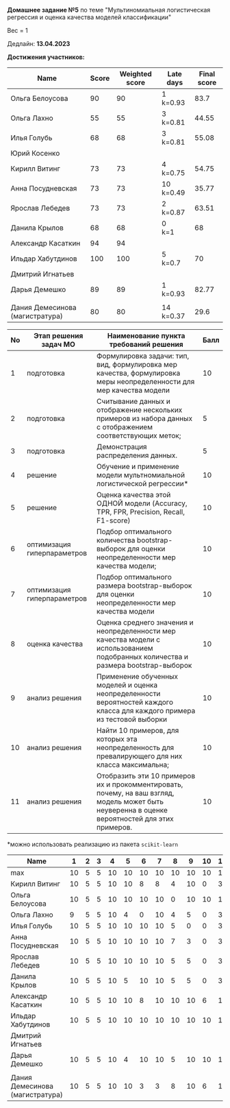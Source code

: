 **Домашнее задание №5** по теме "Мультиномиальная логистическая регрессия и оценка качества моделей классификации"

Вес = 1

Дедлайн: **13.04.2023**



**Достижения участников:**

| Name                            | Score | Weighted score | Late days      | Final score |
| ------------------------------- | ----- | -------------- | -------------- | ----------- |
| Ольга Белоусова                 | 90    | 90             | 1<br />k=0.93  | 83.7        |
| Ольга Лахно                     | 55    | 55             | 3<br />k=0.81  | 44.55       |
| Илья Голубь                     | 68    | 68             | 3<br />k=0.81  | 55.08       |
| Юрий Косенко                    |       |                |                |             |
| Кирилл Витинг                   | 73    | 73             | 4<br />k=0.75  | 54.75       |
| Анна Посудневская               | 73    | 73             | 10<br />k=0.49 | 35.77       |
| Ярослав Лебедев                 | 73    | 73             | 2<br />k=0.87  | 63.51       |
| Данила Крылов                   | 68    | 68             | 0<br />k=1     | 68          |
| Александр Касаткин              | 94    | 94             |                |             |
| Ильдар Хабутдинов               | 100   | 100            | 5<br />k=0.7   | 70          |
| Дмитрий Игнатьев                |       |                |                |             |
| Дарья Демешко                   | 89    | 89             | 1<br />k=0.93  | 82.77       |
|                                 |       |                |                |             |
| Дания Демесинова (магистратура) | 80    | 80             | 14<br />k=0.37 | 29.6        |




| No   | Этап решения задач МО       | Наименование пункта<br />требований решения                  | Балл |
| ---- | --------------------------- | ------------------------------------------------------------ | ---- |
| 1    | подготовка                  | Формулировка задачи: тип, вид, формулировка мер качества, формулировка меры неопределенности для мер качества модели | 10   |
| 2    | подготовка                  | Считывание данных и отображение нескольких примеров из набора данных с отображением соответствующих меток; | 5    |
| 3    | подготовка                  | Демонстрация распределения данных.                           | 5    |
| 4    | решение                     | Обучение и применение модели мультномиальной логистической регрессии* | 10   |
| 5    | решение                     | Оценка качества этой ОДНОЙ модели (Accuracy, TPR, FPR, Precision, Recall, F1-score) | 10   |
| 6    | оптимизация гиперпараметров | Подбор оптимального количества bootstrap-выборок для  оценки неопределенности мер качества модели; | 10   |
| 7    | оптимизация гиперпараметров | Подбор оптимального размера bootstrap-выборок для  оценки неопределенности мер качества модели | 10   |
| 8    | оценка качества             | Оценка среднего значения и неопределенности мер качества модели с использованием подобранных количества и размера bootstrap-выборок | 10   |
| 9    | анализ решения              | Применение обученных моделей и оценка неопределенности вероятностей каждого класса для каждого примера из тестовой выборки | 10   |
| 10   | анализ решения              | Найти 10 примеров, для которых эта неопределенность для превалирующего для них класса максимальна; | 10   |
| 11   | анализ решения              | Отобразить эти 10 примеров их и прокомментировать, почему, на ваш  взгляд, модель может быть неуверенна в оценке вероятностей для этих  примеров. | 10   |

*можно использовать реализацию из пакета `scikit-learn`




| Name                            | 1    | 2    | 3    | 4    | 5    | 6    | 7    | 8    | 9    | 10   | 11   | Sum  |
| ------------------------------- | ---- | ---- | ---- | ---- | ---- | ---- | ---- | ---- | ---- | ---- | ---- | ---- |
| max                             | 10   | 5    | 5    | 10   | 10   | 10   | 10   | 10   | 10   | 10   | 10   | 100  |
| Кирилл Витинг                   | 10   | 5    | 5    | 10   | 10   | 8    | 8    | 4    | 10   | 0    | 3    | 73   |
| Ольга Белоусова                 | 10   | 5    | 5    | 10   | 10   | 10   | 10   | 0    | 10   | 10   | 10   | 90   |
| Ольга Лахно                     | 9    | 5    | 5    | 10   | 4    | 0    | 10   | 4    | 5    | 0    | 3    | 55   |
| Илья Голубь                     | 10   | 5    | 5    | 10   | 10   | 10   | 10   | 5    | 0    | 0    | 3    | 68   |
| Анна Посудневская               | 10   | 5    | 5    | 10   | 10   | 10   | 10   | 7    | 3    | 0    | 3    | 73   |
| Ярослав Лебедев                 | 10   | 5    | 5    | 10   | 10   | 10   | 10   | 5    | 5    | 0    | 3    | 73   |
| Данила Крылов                   | 10   | 5    | 5    | 10   | 5    | 10   | 10   | 5    | 5    | 0    | 3    | 68   |
| Александр Касаткин              | 10   | 5    | 5    | 10   | 10   | 8    | 10   | 10   | 10   | 6    | 10   | 94   |
| Ильдар Хабутдинов               | 10   | 5    | 5    | 10   | 10   | 10   | 10   | 10   | 10   | 10   | 10   | 100  |
| Дмитрий Игнатьев                |      |      |      |      |      |      |      |      |      |      |      |      |
| Дарья Демешко                   | 10   | 5    | 5    | 10   | 4    | 10   | 10   | 5    | 10   | 10   | 10   | 89   |
|                                 |      |      |      |      |      |      |      |      |      |      |      |      |
| Дания Демесинова (магистратура) | 10   | 5    | 5    | 10   | 10   | 3    | 3    | 8    | 10   | 6    | 10   | 80   |
